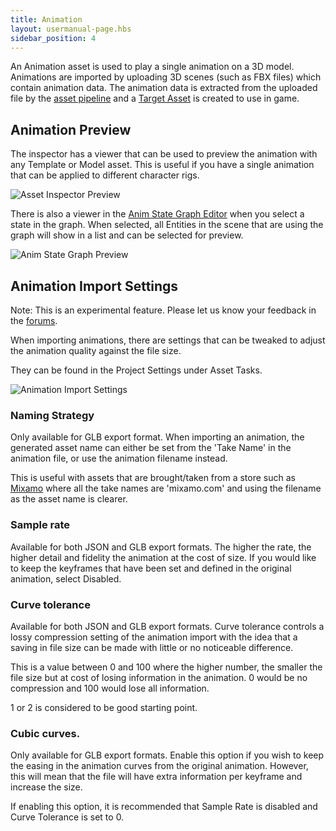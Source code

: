 ```yaml
---
title: Animation
layout: usermanual-page.hbs
sidebar_position: 4
---
```


An Animation asset is used to play a single animation on a 3D model. Animations are imported by uploading 3D scenes (such as FBX files) which contain animation data. The animation data is extracted from the uploaded file by the [asset pipeline][asset_pipeline] and a [Target Asset][target_asset] is created to use in game.

## Animation Preview

The inspector has a viewer that can be used to preview the animation with any Template or Model asset. This is useful if you have a single animation that can be applied to different character rigs.

![Asset Inspector Preview][inspector-preview-gif]

There is also a viewer in the [Anim State Graph Editor][anim-state-graph-editor] when you select a state in the graph. When selected, all Entities in the scene that are using the graph will show in a list and can be selected for preview.

![Anim State Graph Preview][anim-state-graph-preview-gif]


## Animation Import Settings

<div class="alert alert-info">
Note: This is an experimental feature. Please let us know your feedback in the <a href="https://forum.playcanvas.com/" target="_blank">forums</a>.
</div>

When importing animations, there are settings that can be tweaked to adjust the animation quality against the file size.

They can be found in the Project Settings under Asset Tasks.

![Animation Import Settings][animation_import_settings]

### Naming Strategy

Only available for GLB export format. When importing an animation, the generated asset name can either be set from the 'Take Name' in the animation file, or use the animation filename instead.

This is useful with assets that are brought/taken from a store such as [Mixamo][mixamo] where all the take names are 'mixamo.com' and using the filename as the asset name is clearer.

### Sample rate

Available for both JSON and GLB export formats. The higher the rate, the higher detail and fidelity the animation at the cost of size. If you would like to keep the keyframes that have been set and defined in the original animation, select Disabled.

### Curve tolerance

Available for both JSON and GLB export formats. Curve tolerance controls a lossy compression setting of the animation import with the idea that a saving in file size can be made with little or no noticeable difference.

This is a value between 0 and 100 where the higher number, the smaller the file size but at cost of losing information in the animation. 0 would be no compression and 100 would lose all information.

1 or 2 is considered to be good starting point.

### Cubic curves.

Only available for GLB export formats. Enable this option if you wish to keep the easing in the animation curves from the original animation. However, this will mean that the file will have extra information per keyframe and increase the size.

If enabling this option, it is recommended that Sample Rate is disabled and Curve Tolerance is set to 0.

[asset_pipeline]: /user-manual/glossary#asset-pipeline
[target_asset]: /user-manual/glossary#target-asset
[animation_import_settings]: /images/user-manual/assets/animation/animation-import-settings.png
[mixamo]: https://www.mixamo.com/
[anim-state-graph-editor]: /user-manual/animation/anim-state-graph-assets/
[inspector-preview-gif]: /images/user-manual/assets/animation/inspector-preview.gif
[anim-state-graph-preview-gif]: /images/user-manual/assets/animation/anim-state-graph-preview.gif

